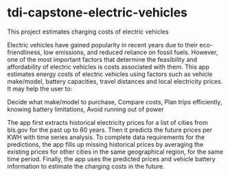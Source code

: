 # tdi-capstone-electric-vehicles
This project estimates charging costs of electric vehicles

Electric vehicles have gained popularity in recent years due to their eco-friendliness, low emissions, and reduced reliance on fossil fuels. However, one of the most important factors that determine the feasibility and affordability of electric vehicles is costs associated with them. This app estimates energy costs of electric vehicles using factors such as vehicle make/model, battery capacities, travel distances and local electricity prices. It may help the user to:

Decide what make/model to purchase, 
Compare costs, 
Plan trips efficiently, knowing battery limitations, 
Avoid running out of power

The app first extracts historical electricity prices for a list of cities from bls.gov for the past up to 60 years. Then it predicts the future prices per KWH with time series analysis. To complete data requirements for the predictions, the app fills up missing historical prices by averaging the existing prices for other cities in the same geographical region, for the same time period. Finally, the app uses the predicted prices and vehicle battery information to estimate the charging costs in the future.
